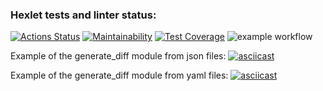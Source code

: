 ### Hexlet tests and linter status:
[![Actions Status](https://github.com/Unt0ten/python-project-50/workflows/hexlet-check/badge.svg)](https://github.com/Unt0ten/python-project-50/actions)
[![Maintainability](https://api.codeclimate.com/v1/badges/f0558d6041b77793fad6/maintainability)](https://codeclimate.com/github/Unt0ten/python-project-50/maintainability)
[![Test Coverage](https://api.codeclimate.com/v1/badges/f0558d6041b77793fad6/test_coverage)](https://codeclimate.com/github/Unt0ten/python-project-50/test_coverage)
![example workflow](https://github.com/Unt0ten/python-project-50/actions/workflows/my-test.yml/badge.svg)

Example of the generate_diff module from json files:
[![asciicast](https://asciinema.org/a/5LGFatg8a9rbLKbchj7NZCSPr.svg)](https://asciinema.org/a/5LGFatg8a9rbLKbchj7NZCSPr)

Example of the generate_diff module from yaml files:
[![asciicast](https://asciinema.org/a/DoaGjqukFPWf8IBSZqCDijiGD.svg)](https://asciinema.org/a/DoaGjqukFPWf8IBSZqCDijiGD)